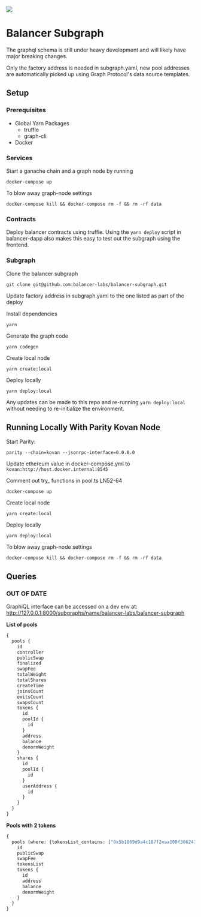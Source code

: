 <a href="https://circleci.com/gh/balancer-labs/balancer-subgraph-v2">
  <img src="https://circleci.com/gh/balancer-labs/balancer-subgraph-v2.svg?style=svg&circle-token=8a04d106dc89eb9ce27aa239a9dc8d213f0ff7e3" />
</a>

# Balancer Subgraph

The graphql schema is still under heavy development and will likely have major breaking changes.

Only the factory address is needed in subgraph.yaml, new pool addresses are automatically picked up using Graph Protocol's data source templates.


## Setup

### Prerequisites

- Global Yarn Packages
    - truffle
    - graph-cli
- Docker

### Services

Start a ganache chain and a graph node by running
```
docker-compose up
```

To blow away graph-node settings

```
docker-compose kill && docker-compose rm -f && rm -rf data
```

### Contracts

Deploy balancer contracts using truffle. Using the `yarn deploy` script in balancer-dapp also makes this easy to test out the subgraph using the frontend.

### Subgraph

Clone the balancer subgraph

```
git clone git@github.com:balancer-labs/balancer-subgraph.git
```

Update factory address in subgraph.yaml to the one listed as part of the deploy

Install dependencies

```
yarn
```

Generate the graph code

```
yarn codegen
```

Create local node

```
yarn create:local
```

Deploy locally

```
yarn deploy:local
```

Any updates can be made to this repo and re-running `yarn deploy:local` without needing to re-initialize the environment.

## Running Locally With Parity Kovan Node

Start Parity:

```
parity --chain=kovan --jsonrpc-interface=0.0.0.0
```

Update ethereum value in docker-compose.yml to `kovan:http://host.docker.internal:8545`

Comment out try_ functions in pool.ts LN52-64

```
docker-compose up
```

Create local node

```
yarn create:local
```

Deploy locally

```
yarn deploy:local
```

To blow away graph-node settings

```
docker-compose kill && docker-compose rm -f && rm -rf data
```


## Queries

### OUT OF DATE

GraphiQL interface can be accessed on a dev env at: http://127.0.0.1:8000/subgraphs/name/balancer-labs/balancer-subgraph

**List of pools**
```GraphQL
{
  pools {
    id
    controller
    publicSwap
    finalized
    swapFee
    totalWeight
    totalShares
    createTime
    joinsCount
    exitsCount
    swapsCount
    tokens {
      id
      poolId {
        id
      }
      address
      balance
      denormWeight
    }
    shares {
      id
      poolId {
        id
      }
      userAddress {
        id
      }
    }
  }
}
```

**Pools with 2 tokens**
```GraphQL
{
  pools (where: {tokensList_contains: ["0x5b1869d9a4c187f2eaa108f3062412ecf0526b24", "0xcfeb869f69431e42cdb54a4f4f105c19c080a601"]}) {
    id
    publicSwap
    swapFee
    tokensList
    tokens {
      id
      address
      balance
      denormWeight
    }
  }
}
```
